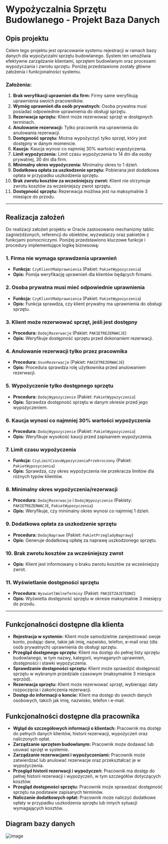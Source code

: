 # Wypożyczalnia Sprzętu Budowlanego - Projekt Baza Danych

## Opis projektu

Celem tego projektu jest opracowanie systemu rejestracji w ramach bazy danych dla wypożyczalni sprzętu budowlanego. System ten umożliwia efektywne zarządzanie klientami, sprzętem budowlanym oraz procesami wypożyczania i zwrotu sprzętu. Poniżej przedstawione zostały główne założenia i funkcjonalności systemu.

### Założenia:

1. **Brak weryfikacji uprawnień dla firm:** Firmy same weryfikują uprawnienia swoich pracowników.
2. **Wymóg uprawnień dla osób prywatnych:** Osoba prywatna musi posiadać odpowiednie uprawnienia do obsługi sprzętu.
3. **Rezerwacja sprzętu:** Klient może rezerwować sprzęt w dostępnych terminach.
4. **Anulowanie rezerwacji:** Tylko pracownik ma uprawnienia do anulowania rezerwacji.
5. **Dostępność sprzętu:** Można wypożyczyć tylko sprzęt, który jest dostępny w danym momencie.
6. **Kaucja:** Kaucja wynosi co najmniej 30% wartości wypożyczenia.
7. **Limit wypożyczenia:** Limit czasu wypożyczenia to 14 dni dla osoby prywatnej, 30 dni dla firm.
8. **Minimalny okres wypożyczenia:** Minimalny okres to 1 dzień.
9. **Dodatkowa opłata za uszkodzenie sprzętu:** Pobierana jest dodatkowa opłata w przypadku uszkodzenia sprzętu.
10. **Brak zwrotu kosztów za wcześniejszy zwrot:** Klient nie otrzymuje zwrotu kosztów za wcześniejszy zwrot sprzętu.
11. **Dostępność sprzętu:** Rezerwacja możliwa jest na maksymalnie 3 miesiące do przodu.

---

## Realizacja założeń

Do realizacji założeń projektu w Oracle zastosowano mechanizmy tablic zagnieżdżonych, referencji do obiektów, wyzwalaczy oraz pakietów z funkcjami pomocniczymi. Poniżej przedstawiono kluczowe funkcje i procedury implementujące logikę biznesową:

### 1. Firma nie wymaga sprawdzenia uprawnień
- **Funkcja:** `CzyKlientMaUprawnienia` (Pakiet: `PakietWypozyczenia`)
- **Opis:** Pomija weryfikację uprawnień dla klientów będących firmami.

### 2. Osoba prywatna musi mieć odpowiednie uprawnienia
- **Funkcja:** `CzyKlientMaUprawnienia` (Pakiet: `PakietWypozyczenia`)
- **Opis:** Funkcja sprawdza, czy klient prywatny ma uprawnienia do obsługi sprzętu.

### 3. Klient może rezerwować sprzęt, jeśli jest dostępny
- **Procedura:** `DodajRezerwacje` (Pakiet: `PAKIETREZERWACJE`)
- **Opis:** Weryfikuje dostępność sprzętu przed dokonaniem rezerwacji.

### 4. Anulowanie rezerwacji tylko przez pracownika
- **Procedura:** `UsunRezerwacje` (Pakiet: `PAKIETREZERWACJE`)
- **Opis:** Procedura sprawdza rolę użytkownika przed anulowaniem rezerwacji.

### 5. Wypożyczenie tylko dostępnego sprzętu
- **Procedura:** `DodajWypozyczenie` (Pakiet: `PakietWypozyczenia`)
- **Opis:** Sprawdza dostępność sprzętu w danym okresie przed jego wypożyczeniem.

### 6. Kaucja wynosi co najmniej 30% wartości wypożyczenia
- **Procedura:** `DodajWypozyczenie` (Pakiet: `PakietWypozyczenia`)
- **Opis:** Weryfikuje wysokość kaucji przed zapisaniem wypożyczenia.

### 7. Limit czasu wypożyczenia
- **Funkcja:** `CzyLimitCzasuWypozyczeniaPrzekroczony` (Pakiet: `PakietWypozyczenia`)
- **Opis:** Sprawdza, czy okres wypożyczenia nie przekracza limitów dla różnych typów klientów.

### 8. Minimalny okres wypożyczenia/rezerwacji
- **Procedura:** `DodajRezerwacje` i `DodajWypozyczenie` (Pakiety: `PAKIETREZERWACJE`, `PakietWypozyczenia`)
- **Opis:** Weryfikuje, czy minimalny okres wynosi co najmniej 1 dzień.

### 9. Dodatkowa opłata za uszkodzenie sprzętu
- **Procedura:** `DodajNaprawe` (Pakiet: `PakietPrzegladyNaprawy`)
- **Opis:** Generuje dodatkową opłatę za naprawę uszkodzonego sprzętu.

### 10. Brak zwrotu kosztów za wcześniejszy zwrot
- **Opis:** Klient jest informowany o braku zwrotu kosztów za wcześniejszy zwrot.

### 11. Wyświetlanie dostępności sprzętu
- **Procedura:** `WyswietlWolneTerminy` (Pakiet: `PAKIETZAJETEDNI`)
- **Opis:** Wyświetla dostępność sprzętu w okresie maksymalnie 3 miesięcy do przodu.

---

## Funkcjonalności dostępne dla klienta

- **Rejestracja w systemie:** Klient może samodzielnie zarejestrować swoje konto, podając dane, takie jak imię, nazwisko, telefon, e-mail oraz (dla osób prywatnych) uprawnienia do obsługi sprzętu.
- **Przegląd dostępnego sprzętu:** Klient ma dostęp do pełnej listy sprzętu budowlanego, w tym nazwy, kategorii, wymaganych uprawnień, dostępności i stawki wypożyczenia.
- **Sprawdzanie dostępności sprzętu:** Klient może sprawdzić dostępność sprzętu w wybranym przedziale czasowym (maksymalnie 3 miesiące wprzód).
- **Rezerwacja sprzętu:** Klient może rezerwować sprzęt, wybierając daty rozpoczęcia i zakończenia rezerwacji.
- **Dostęp do informacji o koncie:** Klient ma dostęp do swoich danych osobowych, takich jak imię, nazwisko, telefon i e-mail.

## Funkcjonalności dostępne dla pracownika

- **Wgląd do szczegółowych informacji o klientach:** Pracownik ma dostęp do pełnych danych klientów, historii rezerwacji, wypożyczeń oraz naliczonych opłat.
- **Zarządzanie sprzętem budowlanym:** Pracownik może dodawać lub usuwać sprzęt w systemie.
- **Zarządzanie rezerwacjami i wypożyczeniami:** Pracownik może zatwierdzać lub anulować rezerwacje oraz przekształcać je w wypożyczenia.
- **Przegląd historii rezerwacji i wypożyczeń:** Pracownik ma dostęp do pełnej historii rezerwacji i wypożyczeń, w tym szczegółów dotyczących kosztów.
- **Przegląd dostępności sprzętu:** Pracownik może sprawdzać dostępność sprzętu na podstawie zapisanych terminów.
- **Naliczanie dodatkowych opłat:** Pracownik może naliczyć dodatkowe opłaty w przypadku uszkodzenia sprzętu lub innych sytuacji wymagających kosztów.

## Diagram bazy danych
![image](https://github.com/user-attachments/assets/c25e49fa-f6db-489f-be5a-f24455ba3e43)

